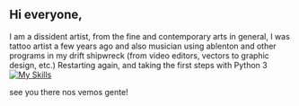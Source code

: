 ## Hi everyone, 
I am a dissident artist, from the fine and contemporary arts in general, I was tattoo artist a few years ago and also musician using ablenton and other programs in my drift shipwreck (from video editors, vectors to graphic design, etc.)
Restarting again, and taking the first steps with Python 3
[![My Skills](https://skillicons.dev/icons?i=py)](https://skillicons.dev)

see you there
nos vemos gente!
<!--
**kimegarar/kimegarar** is a ✨ _special_ ✨ repository because its `README.md` (this file) appears on your GitHub profile.

Here are some ideas to get you started:

- 🔭 I’m currently working on ...
- 🌱 I’m currently learning ...
- 👯 I’m looking to collaborate on ...
- 🤔 I’m looking for help with ...
- 💬 Ask me about ...
- 📫 How to reach me: ...
- 😄 Pronouns: ...
- ⚡ Fun fact: ...
-->
